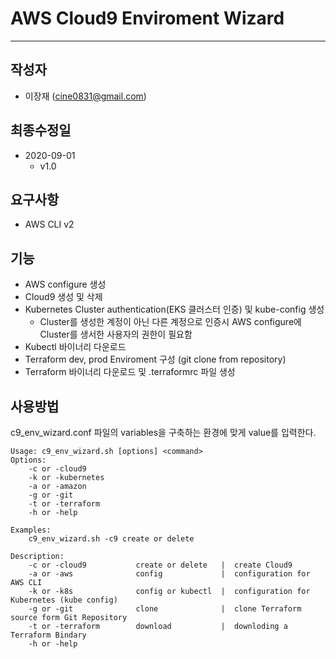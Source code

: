 #  AWS Cloud9 Enviroment Wizard
---

## 작성자
+ 이장재 (cine0831@gmail.com)

## 최종수정일
+ 2020-09-01
  + v1.0

## 요구사항
+ AWS CLI v2

## 기능
+ AWS configure 생성
+ Cloud9 생성 및 삭제
+ Kubernetes Cluster authentication(EKS 클러스터 인증) 및 kube-config 생성
  + Cluster를 생성한 계정이 아닌 다른 계정으로 인증시 AWS configure에 Cluster를 생서한 사용자의 권한이 필요함
+ Kubectl 바이너리 다운로드
+ Terraform dev, prod Enviroment 구성 (git clone from repository)
+ Terraform 바이너리 다운로드 및 .terraformrc 파일 생성

## 사용방법
c9_env_wizard.conf 파일의 variables을 구축하는 환경에 맞게 value를 입력한다.

```
Usage: c9_env_wizard.sh [options] <command>
Options:
    -c or -cloud9
    -k or -kubernetes
    -a or -amazon
    -g or -git
    -t or -terraform
    -h or -help
    
Examples:
    c9_env_wizard.sh -c9 create or delete
    
Description:
    -c or -cloud9           create or delete   |  create Cloud9
    -a or -aws              config             |  configuration for AWS CLI
    -k or -k8s              config or kubectl  |  configuration for Kubernetes (kube config)
    -g or -git              clone              |  clone Terraform source form Git Repository
    -t or -terraform        download           |  downloding a Terraform Bindary
    -h or -help
```
